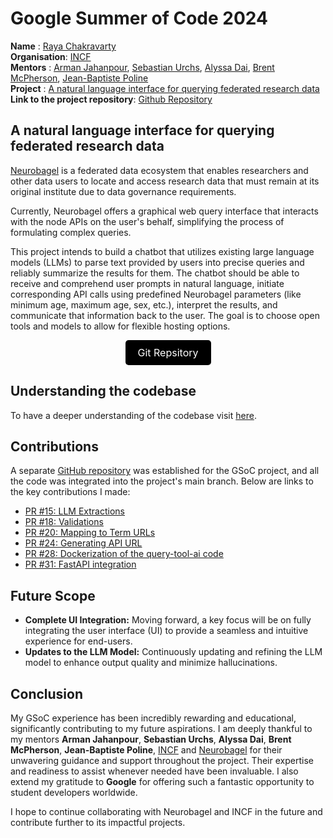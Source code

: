 # Google Summer of Code 2024

**Name**        : [Raya Chakravarty](https://github.com/Raya679)  
**Organisation**: [INCF](https://www.incf.org/)  
**Mentors**     : [Arman Jahanpour](https://github.com/rmanaem), [Sebastian Urchs](https://github.com/surchs), [Alyssa Dai](https://github.com/alyssadai), [Brent McPherson](mailto:bcmcpher@gmail.com), [Jean-Baptiste Poline](https://github.com/jbpoline)  
**Project**     : [A natural language interface for querying federated research data](https://summerofcode.withgoogle.com/programs/2024/projects/W7ATppvz)  
**Link to the project repository**: [Github Repository](https://github.com/neurobagel/query-tool-ai)  


## A natural language interface for querying federated research data 

[Neurobagel](https://www.neurobagel.org/) is a federated data ecosystem that enables researchers and other data users to locate and access research data that must remain at its original institute due to data governance requirements.

Currently, Neurobagel offers a graphical web query interface that interacts with the node APIs on the user's behalf, simplifying the process of formulating complex queries.

This project intends to build a chatbot that utilizes existing large language models (LLMs) to parse text provided by users into precise queries and reliably summarize the results for them. The chatbot should be able to receive and comprehend user prompts in natural language, initiate corresponding API calls using predefined Neurobagel parameters (like minimum age, maximum age, sex, etc.), interpret the results, and communicate that information back to the user. The goal is to choose open tools and models to allow for flexible hosting options.


<div style="text-align: center;">
  <a href="https://github.com/neurobagel/query-tool-ai" style="
    display: inline-block;
    padding: 10px 20px;
    font-size: 16px;
    color: #ffffff;
    background-color: #000000;
    text-decoration: none;
    border-radius: 5px;
  ">Git Repsitory</a>
</div>

## Understanding the codebase
To have a deeper understanding of the codebase visit [here](https://raya679.github.io/gsoc/codebase/).

## Contributions

A separate [GitHub repository](https://github.com/neurobagel/query-tool-ai) was established for the GSoC project, and all the code  was integrated into the project's main branch. Below are links to the key contributions I made:

- [PR #15: LLM Extractions](https://github.com/neurobagel/query-tool-ai/pull/15)
- [PR #18: Validations](https://github.com/neurobagel/query-tool-ai/pull/18)
- [PR #20: Mapping to Term URLs](https://github.com/neurobagel/query-tool-ai/pull/20)
- [PR #24: Generating API URL](https://github.com/neurobagel/query-tool-ai/pull/24)
- [PR #28: Dockerization of the query-tool-ai code](https://github.com/neurobagel/query-tool-ai/pull/28)
- [PR #31: FastAPI integration](https://github.com/neurobagel/query-tool-ai/pull/31)

## Future Scope 
- **Complete UI Integration:** Moving forward, a key focus will be on fully integrating the user interface (UI) to provide a seamless and intuitive experience for end-users.
- **Updates to the LLM Model:** Continuously updating and refining the LLM model to enhance output quality and minimize hallucinations.

## Conclusion

My GSoC experience has been incredibly rewarding and educational, significantly contributing to my future aspirations. I am deeply thankful to my mentors **Arman Jahanpour**, **Sebastian Urchs**, **Alyssa Dai**, **Brent McPherson**, **Jean-Baptiste Poline**, [INCF](https://www.incf.org/) and [Neurobagel](https://neurobagel.org/) for their unwavering guidance and support throughout the project. Their expertise and readiness to assist whenever needed have been invaluable. I also extend my gratitude to **Google** for offering such a fantastic opportunity to student developers worldwide.

I hope to continue collaborating with Neurobagel and INCF in the future and contribute further to its impactful projects.


                         